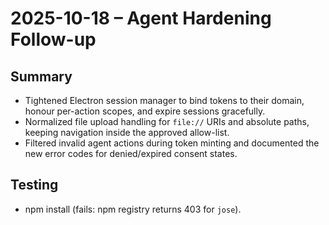 # 2025-10-18 – Agent Hardening Follow-up

## Summary
- Tightened Electron session manager to bind tokens to their domain, honour per-action scopes, and expire sessions gracefully.
- Normalized file upload handling for `file://` URIs and absolute paths, keeping navigation inside the approved allow-list.
- Filtered invalid agent actions during token minting and documented the new error codes for denied/expired consent states.

## Testing
- npm install (fails: npm registry returns 403 for `jose`).
